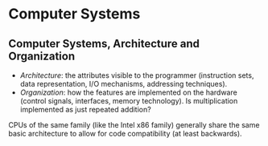 # Computer Systems

## Computer Systems, Architecture and Organization
- _Architecture_: the attributes visible to the programmer (instruction sets, data representation, I/O mechanisms, addressing techniques).
- _Organization_: how the features are implemented on the hardware (control signals, interfaces, memory technology). Is multiplication implemented as just repeated addition? <br />

CPUs of the same family (like the Intel x86 family) generally share the same basic architecture to allow for code compatibility (at least backwards).
